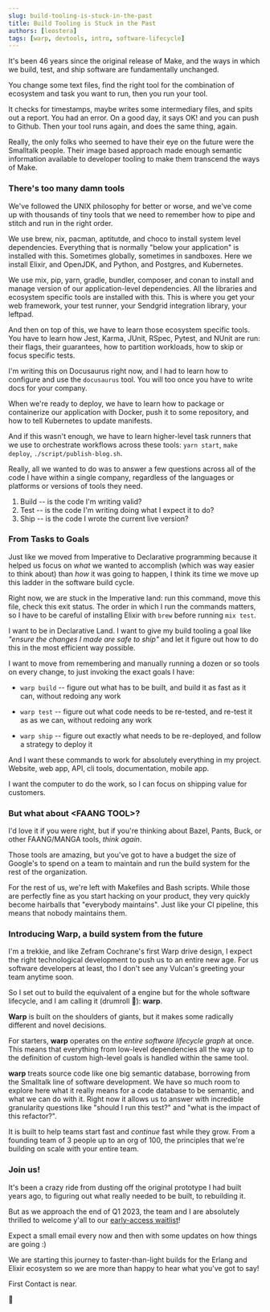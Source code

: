 ```yaml
---
slug: build-tooling-is-stuck-in-the-past
title: Build Tooling is Stuck in the Past
authors: [leostera]
tags: [warp, devtools, intro, software-lifecycle]
---
```


It's been 46 years since the original release of Make, and the ways in which we
build, test, and ship software are fundamentally unchanged. 

You change some text files, find the right tool for the combination of
ecosystem and task you want to run, then you run your tool.

It checks for timestamps, maybe writes some intermediary files, and spits out a
report. You had an error. On a good day, it says OK! and you can push to
Github. Then your tool runs again, and does the same thing, again.

Really, the only folks who seemed to have their eye on the future were the
Smalltalk people. Their image based approach made enough semantic information
available to developer tooling to make them transcend the ways of Make.

### There's too many damn tools

We've followed the UNIX philosophy for better or worse, and we've come up with
thousands of tiny tools that we need to remember how to pipe and stitch and run
in the right order.

We use brew, nix, pacman, aptitutde, and choco to install system level
dependencies. Everything that is normally "below your application" is installed
with this. Sometimes globally, sometimes in sandboxes. Here we install Elixir,
and OpenJDK, and Python, and Postgres, and Kubernetes.

We use mix, pip, yarn, gradle, bundler, composer, and conan to install and manage version of our application-level dependencies. All the libraries and ecosystem specific tools are installed with this. This is where you get your web framework, your test runner, your Sendgrid integration library, your leftpad.

And then on top of this, we have to learn those ecosystem specific tools. You have to learn how Jest, Karma, JUnit, RSpec, Pytest, and NUnit are run: their flags, their guarantees, how to partition workloads, how to skip or focus specific tests.

I'm writing this on Docusaurus right now, and I had to learn how to configure and use the `docusaurus` tool. You will too once you have to write docs for your company.

When we're ready to deploy, we have to learn how to package or containerize our application with Docker, push it to some repository, and how to tell Kubernetes to update manifests.

And if this wasn't enough, we have to learn higher-level task runners that we use to orchestrate workflows across these tools: `yarn start`, `make deploy`, `./script/publish-blog.sh`.

Really, all we wanted to do was to answer a few questions across all of the code I have within a single company, regardless of the languages or platforms or versions of tools they need.

1. Build -- is the code I'm writing valid?
2. Test -- is the code I'm writing doing what I expect it to do?
3. Ship -- is the code I wrote the current live version?

### From Tasks to Goals

Just like we moved from Imperative to Declarative programming because it helped
us focus on _what_ we wanted to accomplish (which was way easier to think
about) than _how_ it was going to happen, I think its time we move up this
ladder in the software build cycle.

Right now, we are stuck in the Imperative land: run this command, move this file, check this exit status. The order in which I run the commands matters, so I have to be careful of installing Elixir with `brew` before running `mix test`.

I want to be in Declarative Land. I want to give my build tooling a goal like _"ensure the changes I
made are safe to ship"_ and let it figure out how to do this in the most efficient way possible.

I want to move from remembering and manually running a dozen or so tools on every change, to just invoking the exact goals I have:

* `warp build` -- figure out what has to be built, and build it as fast as it can, without redoing any work

* `warp test` -- figure out what code needs to be re-tested, and re-test it as as we can, without redoing any work

* `warp ship` -- figure out exactly what needs to be re-deployed, and follow a strategy to deploy it

And I want these commands to work for absolutely everything in my project. Website, web app, API, cli tools, documentation, mobile app.

I want the computer to do the work, so I can focus on shipping value for customers.

### But what about <FAANG TOOL\>?

I'd love it if you were right, but if you're thinking about Bazel, Pants, Buck, or other FAANG/MANGA tools, _think again_.

Those tools are amazing, but you've got to have a budget the size of Google's
to spend on a team to maintain and run the build system for the rest of the
organization.

For the rest of us, we're left with Makefiles and Bash scripts. While those
are perfectly fine as you start hacking on your product, they very quickly become hairballs that "everybody maintains". Just like your CI pipeline, this means that nobody maintains them.

### Introducing Warp, a build system from the future

I'm a trekkie, and like Zefram Cochrane's first Warp drive design, I expect the
right technological development to push us to an entire new age. For us
software developers at least, tho I don't see any Vulcan's greeting your team
anytime soon.

So I set out to build the equivalent of a engine but for the whole software lifecycle, and I am calling it (drumroll 🥁): **warp**.

**Warp** is built on the shoulders of giants, but it makes some radically
different and novel decisions.

For starters, **warp** operates on the _entire software lifecycle graph_ at
once. This means that everything from low-level dependencies all the way up to
the definition of custom high-level goals is handled within the same tool. 

**warp** treats source code like one big semantic database, borrowing from the
Smalltalk line of software development. We have so much room to explore here
what it really means for a code database to be semantic, and what we can do
with it. Right now it allows us to answer with incredible granularity questions
like "should I run this test?" and "what is the impact of this refactor?".

It is built to help teams start fast and _continue_ fast while they grow. From a founding team of 3 people up to an org of 100, the principles that we're building on scale with your entire team.


### Join us!

It's been a crazy ride from dusting off the original prototype I had built years ago, to figuring out what really needed to be built, to rebuilding it.

But as we approach the end of Q1 2023, the team and I are absolutely thrilled to welcome y'all to our <a
href="http://waitlist.warp.build/">early-access waitlist</a>!

Expect a small email every now and then with some updates on how things are going :)

We are starting this journey to faster-than-light builds for the Erlang and Elixir ecosystem so we are more than happy to hear what you've got to say!

First Contact is near.

🖖





